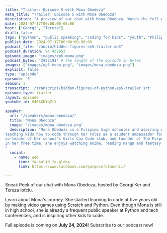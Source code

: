 ```yaml
---
title: "Trailer: Episode 5 with Mona Obedoza"
meta_title: "Trailer: Episode 5 with Mona Obedoza"
description: "A preview of our chat with Mona Obedoza. Watch the full episode on July 24, 2024"
date: 2024-07-17T00:00:00-08:00
host: ["Georgi", "Tereza"]
draft: false
tags: ["python", "public speaking", "coding for kids", "youth", "Philippines", "mental health"]
publish_date: 2024-07-17T00:00:00-08:00
podcast_file: "/audio/hidden-figures-ep5-trailer.mp3"
podcast_duration: 94.432653
episode_image: "images/ep5-mona.png"
podcast_bytes: "2922191" # the length of the episode in bytes
images: ["images/ep5-mona.png", "images/mona_obedoza.png"]
explicit: false 
type: 'episode'
episode: '5'
season: 1
transcript: '/transcript/hidden-figures-of-python-ep5-trailer.srt'
episode_type: trailer
layout: episode
youtube_id: V46kXbYqZtY
  
speaker:
  url: "/speakers/mona-obedoza/"
  title: "Mona Obedoza"
  image: "/images/mona_obedoza.png"
  description: "Mona Obedoza is a Filipino high schooler and aspiring AI engineer who advocates
teaching kids how to code through her roles as a student ambassador for Women in AI PH,
co-leader of her school's Girls Can Code club, and founder of The Purposeful Mochii.
In her free time, she enjoys watching anime, reading manga and fantasy novels, and baking cookies.
"
  social:
    - name: web
      icon: fa-solid fa-globe
      link: https://www.facebook.com/purposefulmochii/

---
```


Sneak Peek of our chat with Mona Obedoza, hosted by Georgi Ker and Tereza Iofciu.

Learn about Mona's journey. She started learning to code at five years old by making video games
using Scratch and Python. Even though Mona is still in high school, she is already a frequent
public speaker at Python and tech conferences, and is inspiring other kids to code.

Full episode is coming on **July 24, 2024**! Subscribe to our podcast now!

